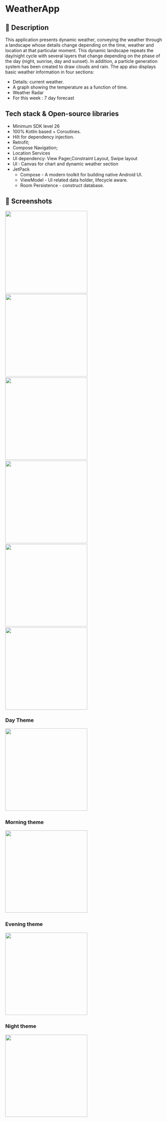 # WeatherApp

## :scroll: Description
This application presents dynamic weather, conveying the weather through a landscape whose details change depending on the time, weather and location at that particular moment.
This dynamic landscape repeats the day/night cycle with several layers that change depending on the phase of the day (night, sunrise, day and sunset). 
In addition, a particle generation system has been created to draw clouds and rain.
The app also displays basic weather information in four sections:
- Details: current weather.
- A graph showing the temperature as a function of time. 
- Weather Radar
- For this week : 7 day forecast

## Tech stack & Open-source libraries
- Minimum SDK level 26
- 100% Kotlin based + Coroutines.
- Hilt for dependency injection.
- Retrofit;
- Compose Navigation;
- Location Services
- UI dependency: View Pager,Constraint Layout, Swipe layout
- UI : Canvas for chart and dynamic weather section
- JetPack
  - Compose - A modern toolkit for building native Android UI.
  - ViewModel - UI related data holder, lifecycle aware.
  - Room Persistence - construct database.

## :camera_flash: Screenshots
<img src="/assets/images/weather_card.jpg" width="260">&emsp;
<img src="/assets/images/radar.jpg" width="260">&emsp;
<img src="/assets/images/rain.jpg" width="260">&emsp;
<img src="/assets/images/snow.jpg" width="260">&emsp;
<img src="/assets/images/dynamic_list.jpg" width="260">&emsp;
<img src="/assets/images/list.jpg" width="260">
### Day Theme
<img src="/assets/images/day.jpg" width="260">&emsp;
### Morning theme
<img src="/assets/images/morning.jpg" width="260">&emsp;
### Evening theme
<img src="/assets/images/evening.jpg" width="260">&emsp;
### Night theme
<img src="/assets/images/night.jpg" width="260">&emsp;
